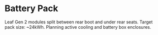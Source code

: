# Battery Pack

Leaf Gen 2 modules split between rear boot and under rear seats. Target pack size: ~24kWh. Planning active cooling and battery box enclosures.